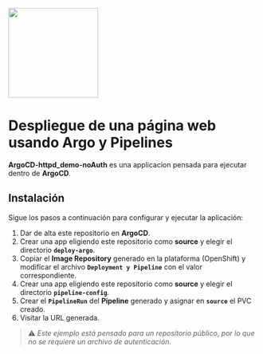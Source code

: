 <p align="left">
   <img width="180" src="https://argo-cd.readthedocs.io/en/stable/assets/logo.png">
  </p>


# Despliegue de una página web usando Argo y Pipelines
**ArgoCD-httpd_demo-noAuth** es una applicacion pensada para ejecutar dentro de **ArgoCD**.

## Instalación
Sigue los pasos a continuación para configurar y ejecutar la aplicación:
1. Dar de alta este repositorio en **ArgoCD**.
2. Crear una app eligiendo este repositorio como **source** y elegir el directorio **`deploy-argo`**. 
4. Copiar el **Image Repository** generado en la plataforma (OpenShift) y modificar el archivo **`Deployment y Pipeline`** con el valor correspondiente.  
5. Crear una app eligiendo este repositorio como **source** y elegir el directorio **`pipeline-config`**.  
6. Crear el **`PipelineRun`** del **Pipeline** generado y asignar en **`source`** el PVC creado.  
7. Visitar la URL generada.

> ⚠️ *Este ejemplo está pensado para un repositorio público, por lo que no se requiere un archivo de autenticación.*

